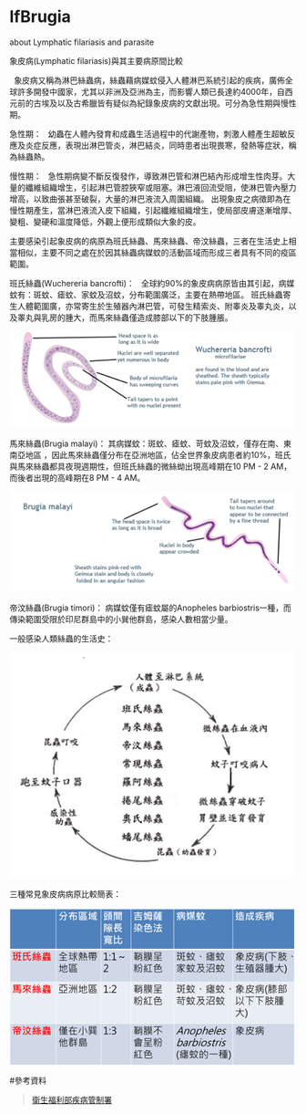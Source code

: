 # lfBrugia
about Lymphatic filariasis and parasite

象皮病(Lymphatic filariasis)與其主要病原間比較

   象皮病又稱為淋巴絲蟲病，絲蟲藉病媒蚊侵入人體淋巴系統引起的疾病，廣佈全球許多開發中國家，尤其以非洲及亞洲為主，而影響人類已長達約4000年，自西元前的古埃及以及古希臘皆有疑似為紀錄象皮病的文獻出現。可分為急性期與慢性期。 

急性期：
   幼蟲在人體內發育和成蟲生活過程中的代謝產物，刺激人體產生超敏反應及炎症反應，表現出淋巴管炎，淋巴結炎，同時患者出現畏寒，發熱等症狀，稱為絲蟲熱。

慢性期：
   急性期病變不斷反復發作，導致淋巴管和淋巴結內形成增生性肉芽。大量的纖維組織增生，引起淋巴管腔狹窄或阻塞。淋巴液回流受阻，使淋巴管內壓力增高，以致曲張甚至破裂，大量的淋巴液流入周圍組織。
出現象皮之病徵即為在慢性期產生，當淋巴液流入皮下組織，引起纖維組織增生，使局部皮膚逐漸增厚、變粗、變硬和溫度降低，外觀上便形成類似大象的皮。


主要感染引起象皮病的病原為班氏絲蟲、馬來絲蟲、帝汶絲蟲，三者在生活史上相當相似，主要不同之處在於因其絲蟲病媒蚊的活動區域而形成三者具有不同的疫區範圍。

班氏絲蟲(Wuchereria bancrofti)：
   全球約90%的象皮病病原皆由其引起，病媒蚊有：斑蚊、瘧蚊、家蚊及沼蚊，分布範圍廣泛，主要在熱帶地區。
班氏絲蟲寄生人體範圍廣，亦常寄生於生殖器內淋巴管，可發生精索炎、附睾炎及睾丸炎，以及睪丸與乳房的腫大，而馬來絲蟲僅造成膝部以下的下肢腫脹。

<img src='https://raw.githubusercontent.com/juinweisun/lfBrugia/master/%E6%96%91%E6%B0%8F%E7%B5%B2%E8%9F%B2.png' width='500'>

馬來絲蟲(Brugia malayi)：
其病媒蚊：斑蚊、瘧蚊、苛蚊及沼蚊，僅存在南、東南亞地區 ，因此馬來絲蟲僅分布在亞洲地區，佔全世界象皮病患者約10%，班氏與馬來絲蟲都具夜現週期性，但班氏絲蟲的微絲蚴出現高峰期在10 PM - 2 AM，而後者出現的高峰期在8 PM - 4 AM。

<img src='https://raw.githubusercontent.com/juinweisun/lfBrugia/master/%E9%A6%AC%E4%BE%86%E7%B5%B2%E8%9F%B2.png' width= '500'>

帝汶絲蟲(Brugia timori)：
病媒蚊僅有瘧蚊屬的Anopheles barbiostris一種，而傳染範圍受限於印尼群島中的小巽他群島，感染人數相當少量。

一般感染人類絲蟲的生活史：

<img src='https://raw.githubusercontent.com/juinweisun/lfBrugia/master/%E5%AF%84%E7%94%9F%E8%9F%B2%E7%94%9F%E6%B4%BB%E5%8F%B2.png' width= '500'>

三種常見象皮病病原比較簡表：

<img src='https://raw.githubusercontent.com/juinweisun/lfBrugia/master/%E5%AF%84%E7%94%9F%E8%9F%B2%E6%AF%94%E8%BC%83.png' width= '500'>



#參考資料
>[衛生福利部疾病管制署](http://www.cdc.gov.tw/diseaseinfo.aspx?treeid=8d54c504e820735b&nowtreeid=d7d685117fe5f889&tid=DAB2C8BFA4E99546)

